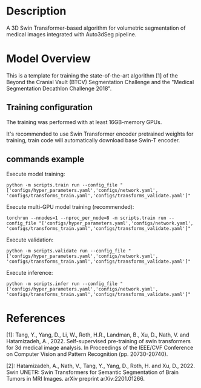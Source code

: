 # Description

A 3D Swin Transformer-based algorithm for volumetric segmentation of medical images integrated with Auto3dSeg pipeline.

# Model Overview

This is a template for training the state-of-the-art algorithm [1] of the Beyond the Cranial Vault (BTCV) Segmentation Challenge and the "Medical Segmentation Decathlon Challenge 2018".

## Training configuration

The training was performed with at least 16GB-memory GPUs.

It's recommended to use Swin Transformer encoder pretrained weights for training, train code will automatically download base Swin-T encoder.

## commands example

Execute model training:

```
python -m scripts.train run --config_file "['configs/hyper_parameters.yaml','configs/network.yaml', 'configs/transforms_train.yaml','configs/transforms_validate.yaml']"
```

Execute multi-GPU model training (recommended):

```
torchrun --nnodes=1 --nproc_per_node=8 -m scripts.train run --config_file "['configs/hyper_parameters.yaml','configs/network.yaml', 'configs/transforms_train.yaml','configs/transforms_validate.yaml']"
```

Execute validation:

```
python -m scripts.validate run --config_file "['configs/hyper_parameters.yaml','configs/network.yaml', 'configs/transforms_train.yaml','configs/transforms_validate.yaml']"
```

Execute inference:

```
python -m scripts.infer run --config_file "['configs/hyper_parameters.yaml','configs/network.yaml', 'configs/transforms_train.yaml','configs/transforms_validate.yaml']"
```


# References

[1]: Tang, Y., Yang, D., Li, W., Roth, H.R., Landman, B., Xu, D., Nath, V. and Hatamizadeh, A., 2022. Self-supervised pre-training of swin transformers for 3d medical image analysis. In Proceedings of the IEEE/CVF Conference on Computer Vision and Pattern Recognition (pp. 20730-20740).

[2]: Hatamizadeh, A., Nath, V., Tang, Y., Yang, D., Roth, H. and Xu, D., 2022. Swin UNETR: Swin Transformers for Semantic Segmentation of Brain Tumors in MRI Images. arXiv preprint arXiv:2201.01266.
